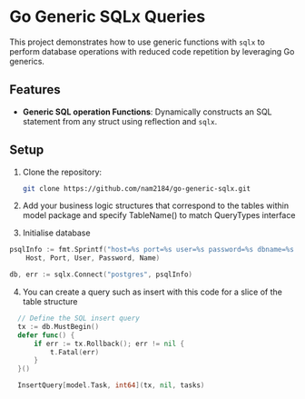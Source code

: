 # Go Generic SQLx Queries

This project demonstrates how to use generic functions with `sqlx` to perform database operations with reduced code repetition by leveraging Go generics.

## Features

- **Generic SQL operation Functions**: Dynamically constructs an  SQL statement from any struct using reflection and `sqlx`.
  
## Setup

1. Clone the repository:

   ```bash
   git clone https://github.com/nam2184/go-generic-sqlx.git
   ```

2. Add your business logic structures that correspond to the tables within model package and specify TableName() to match QueryTypes interface
3. Initialise database 

  ```go
  psqlInfo := fmt.Sprintf("host=%s port=%s user=%s password=%s dbname=%s sslmode=disable",
      Host, Port, User, Password, Name)
  
  db, err := sqlx.Connect("postgres", psqlInfo)
  ```

4. You can create a query such as insert with this code for a slice of the table structure

  ```go
    // Define the SQL insert query
    tx := db.MustBegin()
    defer func() {
        if err := tx.Rollback(); err != nil {
            t.Fatal(err)
        }
    }()

    InsertQuery[model.Task, int64](tx, nil, tasks)
  ```
